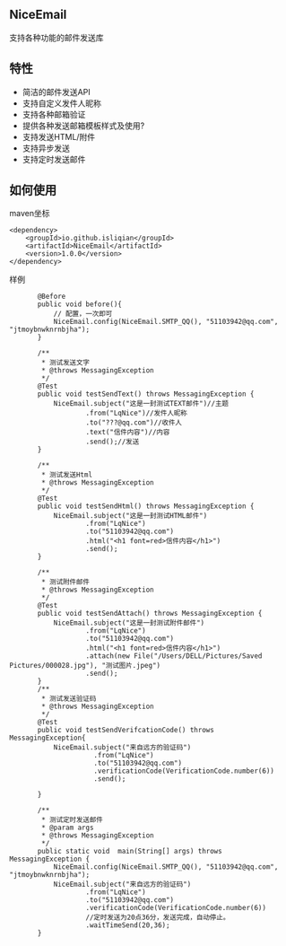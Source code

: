 ## NiceEmail
支持各种功能的邮件发送库
## 特性
* 简洁的邮件发送API
* 支持自定义发件人昵称
* 支持各种邮箱验证
* 提供各种发送邮箱模板样式及使用?
* 支持发送HTML/附件
* 支持异步发送
* 支持定时发送邮件
## 如何使用
maven坐标

    <dependency>
        <groupId>io.github.isliqian</groupId>
        <artifactId>NiceEmail</artifactId>
        <version>1.0.0</version>
    </dependency>

样例

           @Before
           public void before(){
               // 配置，一次即可
               NiceEmail.config(NiceEmail.SMTP_QQ(), "51103942@qq.com", "jtmoybnwknrnbjha");
           }
       
           /**
            * 测试发送文字
            * @throws MessagingException
            */
           @Test
           public void testSendText() throws MessagingException {
               NiceEmail.subject("这是一封测试TEXT邮件")//主题
                       .from("LqNice")//发件人昵称
                       .to("???@qq.com")//收件人
                       .text("信件内容")//内容
                       .send();//发送
           }
       
           /**
            * 测试发送Html
            * @throws MessagingException
            */
           @Test
           public void testSendHtml() throws MessagingException {
               NiceEmail.subject("这是一封测试HTML邮件")
                       .from("LqNice")
                       .to("51103942@qq.com")
                       .html("<h1 font=red>信件内容</h1>")
                       .send();
           }
       
           /**
            * 测试附件邮件
            * @throws MessagingException
            */
           @Test
           public void testSendAttach() throws MessagingException {
               NiceEmail.subject("这是一封测试附件邮件")
                       .from("LqNice")
                       .to("51103942@qq.com")
                       .html("<h1 font=red>信件内容</h1>")
                       .attach(new File("/Users/DELL/Pictures/Saved Pictures/000028.jpg"), "测试图片.jpeg")
                       .send();
           }
           /**
            * 测试发送验证码
            * @throws MessagingException
            */
           @Test
           public void testSendVerifcationCode() throws MessagingException{
               NiceEmail.subject("来自远方的验证码")
                         .from("LqNice")
                         .to("51103942@qq.com")
                         .verificationCode(VerificationCode.number(6))
                         .send();
       
           }
           
           /**
            * 测试定时发送邮件
            * @param args
            * @throws MessagingException
            */
           public static void  main(String[] args) throws MessagingException {
               NiceEmail.config(NiceEmail.SMTP_QQ(), "51103942@qq.com", "jtmoybnwknrnbjha");
               NiceEmail.subject("来自远方的验证码")
                       .from("LqNice")
                       .to("51103942@qq.com")
                       .verificationCode(VerificationCode.number(6))
                       //定时发送为20点36分，发送完成，自动停止。
                       .waitTimeSend(20,36);
           }
    
